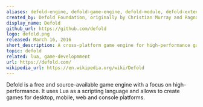 ```yaml
---
aliases: defold-engine, defold-game-engine, defold-module, defold-extension, defold-library
created_by: Defold Foundation, originally by Christian Murray and Ragnar Svensson
display_name: Defold
github_url: https://github.com/defold
logo: defold.png
released: March 16, 2016
short_description: A cross-platform game engine for high-performance games on desktop, mobile, web and consoles.
topic: defold
related: lua, game-developmment
url: https://defold.com/
wikipedia_url: https://en.wikipedia.org/wiki/Defold
---
```

Defold is a free and source-available game engine with a focus on high-performance. It uses Lua as a scripting language and allows to create games for desktop, mobile, web and console platforms.